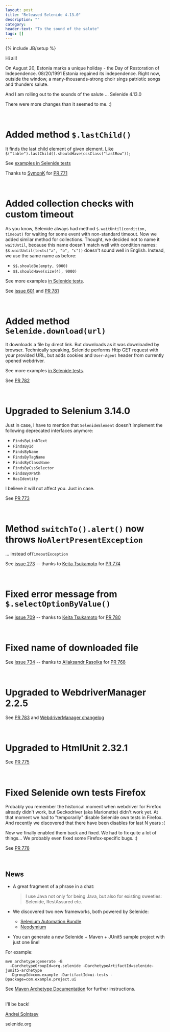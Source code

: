 ```yaml
---
layout: post
title: "Released Selenide 4.13.0"
description: ""
category:
header-text: "To the sound of the salute"
tags: []
---
```

{% include JB/setup %}

Hi all!

On August 20, Estonia marks a unique holiday - the Day of Restoration of Independence. 08/20/1991 Estonia regained its independence.
Right now, outside the window, a many-thousands-strong choir sings patriotic songs and thunders salute.

And I am rolling out to the sounds of the salute ... Selenide 4.13.0

There were more changes than it seemed to me. :)

<br>

# Added method `$.lastChild()`

It finds the last child element of given element. Like `$("table").lastChild().shouldHave(cssClass("lastRow"));`

See [examples in Selenide tests](https://github.com/codeborne/selenide/blob/master/src/test/java/integration/LastChildTest.java)

Thanks to [SymonK](https://github.com/symonk) for [PR 771](https://github.com/codeborne/selenide/pull/771)

<br>

# Added collection checks with custom timeout 

As you know, Selenide always had method `$.waitUntil(condition, timeout)` for waiting for some event with non-standard timeout. 
Now we added similar method for collections.
Thought, we decided not to name it `waitUntil`, because this name doesn't match well with condition names: 
`$$.waitUntil(texts("a", "b", "c"))` doesn't sound well in English. Instead, we use the same name as before:

* `$$.shouldBe(empty, 9000)`
* `$$.shouldHave(size(4), 9000)`

See more examples [in Selenide tests](https://github.com/codeborne/selenide/blob/master/src/test/java/integration/CollectionWaitTest.java).

See [issue 601](https://github.com/codeborne/selenide/issues/601) and [PR 781](https://github.com/codeborne/selenide/pull/781)

<br>

# Added method `Selenide.download(url)`

It downloads a file by direct link. But downloads as it was downloaded by browser.
Technically speaking, Selenide performs Http GET request with your provided URL, but adds cookies and `User-Agent` header from currently opened webdriver.

See more examples [in Selenide tests](https://github.com/codeborne/selenide/blob/master/src/test/java/integration/DirectFileDownloadTest.java).

See [PR 782](https://github.com/codeborne/selenide/pull/782) 

<br>

# Upgraded to Selenium 3.14.0

Just in case, I have to mention that `SelenideElement` doesn't implement the following deprecated interfaces anymore:
* `FindsByLinkText`
* `FindsById`
* `FindsByName`
* `FindsByTagName`
* `FindsByClassName`
* `FindsByCssSelector`
* `FindsByXPath`
* `HasIdentity`

I believe it will not affect you. Just in case.

See [PR 773](https://github.com/codeborne/selenide/pull/773)

<br>

# Method `switchTo().alert()` now throws `NoAlertPresentException`
... instead of`TimeoutException`

See [issue 273](https://github.com/codeborne/selenide/issues/273)  --  thanks to [Keita Tsukamoto](https://github.com/tsukakei) for [PR 774](https://github.com/codeborne/selenide/pull/774)

<br>

# Fixed error message from `$.selectOptionByValue()`

See [issue 709](https://github.com/codeborne/selenide/issues/709)  --  thanks to [Keita Tsukamoto](https://github.com/tsukakei) for [PR 780](https://github.com/codeborne/selenide/pull/780)

<br>

# Fixed name of downloaded file

See [issue 734](https://github.com/codeborne/selenide/issues/734)  --  thanks to [Aliaksandr Rasolka](https://github.com/rosolko) for [PR 768](https://github.com/codeborne/selenide/pull/768)

<br>

# Upgraded to WebdriverManager 2.2.5

See [PR 783](https://github.com/codeborne/selenide/pull/783) and [WebdriverManager changelog](https://github.com/bonigarcia/webdrivermanager/blob/master/changelog)

<br>

# Upgraded to HtmlUnit 2.32.1

See [PR 775](https://github.com/codeborne/selenide/pull/775)

<br>

# Fixed Selenide own tests Firefox

Probably you remember the historical moment when webdriver for Firefox already didn't work, but Geckodriver (aka Marionette) didn't work yet.
At that moment we had to "temporarily" disable Selenide own tests in Firefox. And recently we discovered that there have been disables for last N years :(

Now we finally enabled them back and fixed. We had to fix quite a lot of things... We probably even fixed some Firefox-specific bugs. :)  

See [PR 778](https://github.com/codeborne/selenide/pull/778)

<br>


## News

* A great fragment of a phrase in a chat:
  
  > I use Java not only for being Java, but also for existing sweeties: Selenide, RestAssured etc.

* We discovered two new frameworks, both powered by Selenide:
  * [Selenium Automation Bundle](https://github.com/sysgears/selenium-automation-bundle)
  * [Neodymium](https://github.com/Xceptance/neodymium-library)

* You can generate a new Selenide + Maven + JUnit5 sample project with just one line!

For example:

```
mvn archetype:generate -B
  -DarchetypeGroupId=org.selenide -DarchetypeArtifactId=selenide-junit5-archetype
  -DgroupId=com.example -DartifactId=ui-tests -Dpackage=com.example.project.ui
```

See [Maven Archetype Documentation](https://github.com/vinogradoff/selenide-junit5-archetype) for further instructions.


<br>
I'll be back!


[Andrei Solntsev](http://asolntsev.github.io/)

selenide.org
